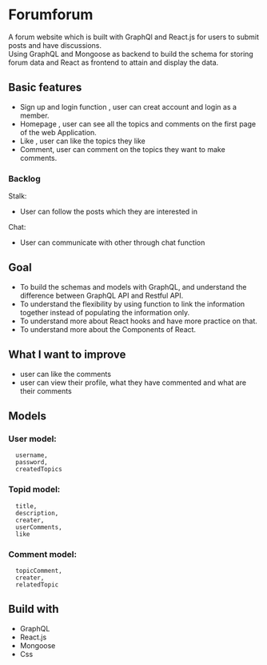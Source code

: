 # Forumforum

A forum website which is built with GraphQl and React.js for users to submit posts and have discussions.  
Using GraphQL and Mongoose as backend to build the schema for storing forum data and React as frontend to attain and display the data.

## Basic features

- Sign up and login function , user can creat account and login as a member.
- Homepage , user can see all the topics and comments on the first page of the web Application.
- Like , user can like the topics they like
- Comment, user can comment on the topics they want to make comments.

### Backlog

Stalk:

- User can follow the posts which they are interested in

Chat:

- User can communicate with other through chat function

## Goal

- To build the schemas and models with GraphQL, and understand the difference between GraphQL API and Restful API.
- To understand the flexibility by using function to link the information together instead of populating the information only.
- To understand more about React hooks and have more practice on that.
- To understand more about the Components of React.

## What I want to improve

- user can like the comments
- user can view their profile, what they have commented and what are their comments 

## Models

### User model:

```
  username,
  password,
  createdTopics
```

### Topid model:

```
  title,
  description,
  creater,
  userComments,
  like
```

### Comment model:

```
  topicComment,
  creater,
  relatedTopic
```

## Build with

- GraphQL
- React.js
- Mongoose
- Css
